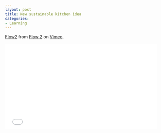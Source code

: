 ```yaml
---
layout: post
title: New sustainable kitchen idea
categories:
- Learning
---
```


[Flow2](http://vimeo.com/10678686) from [Flow 2](http://vimeo.com/user3523211) on [Vimeo](http://vimeo.com).

<iframe src="//player.vimeo.com/video/10678686" width="500" height="281" frameborder="0" webkitallowfullscreen mozallowfullscreen allowfullscreen></iframe>
